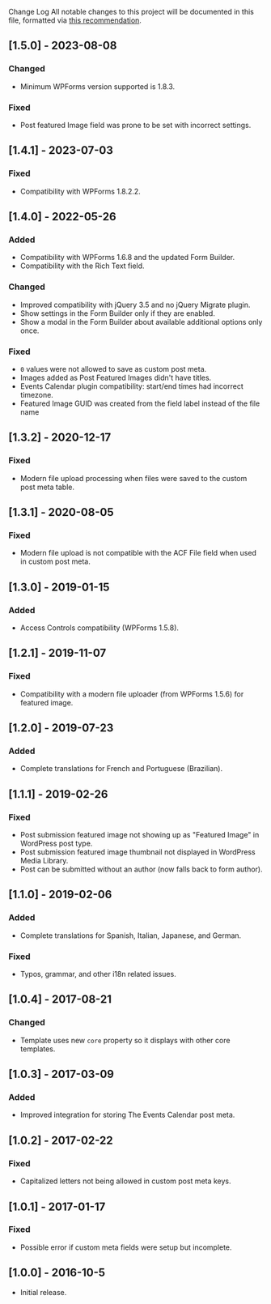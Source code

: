 Change Log
All notable changes to this project will be documented in this file, formatted via [this recommendation](https://keepachangelog.com/).

## [1.5.0] - 2023-08-08
### Changed
- Minimum WPForms version supported is 1.8.3.

### Fixed
- Post featured Image field was prone to be set with incorrect settings.

## [1.4.1] - 2023-07-03
### Fixed
- Compatibility with WPForms 1.8.2.2.

## [1.4.0] - 2022-05-26
### Added
- Compatibility with WPForms 1.6.8 and the updated Form Builder.
- Compatibility with the Rich Text field.

### Changed
- Improved compatibility with jQuery 3.5 and no jQuery Migrate plugin.
- Show settings in the Form Builder only if they are enabled.
- Show a modal in the Form Builder about available additional options only once.

### Fixed
- `0` values were not allowed to save as custom post meta.
- Images added as Post Featured Images didn't have titles.
- Events Calendar plugin compatibility: start/end times had incorrect timezone.
- Featured Image GUID was created from the field label instead of the file name

## [1.3.2] - 2020-12-17
### Fixed
- Modern file upload processing when files were saved to the custom post meta table.

## [1.3.1] - 2020-08-05
### Fixed
- Modern file upload is not compatible with the ACF File field when used in custom post meta.

## [1.3.0] - 2019-01-15
### Added
- Access Controls compatibility (WPForms 1.5.8).

## [1.2.1] - 2019-11-07
### Fixed
- Compatibility with a modern file uploader (from WPForms 1.5.6) for featured image.

## [1.2.0] - 2019-07-23
### Added
- Complete translations for French and Portuguese (Brazilian).

## [1.1.1] - 2019-02-26
### Fixed
- Post submission featured image not showing up as "Featured Image" in WordPress post type.
- Post submission featured image thumbnail not displayed in WordPress Media Library.
- Post can be submitted without an author (now falls back to form author).

## [1.1.0] - 2019-02-06
### Added
- Complete translations for Spanish, Italian, Japanese, and German.

### Fixed
- Typos, grammar, and other i18n related issues.

## [1.0.4] - 2017-08-21
### Changed
- Template uses new `core` property so it displays with other core templates.

## [1.0.3] - 2017-03-09
### Added
- Improved integration for storing The Events Calendar post meta.

## [1.0.2] - 2017-02-22
### Fixed
- Capitalized letters not being allowed in custom post meta keys.

## [1.0.1] - 2017-01-17
### Fixed
- Possible error if custom meta fields were setup but incomplete.

## [1.0.0] - 2016-10-5
- Initial release.
